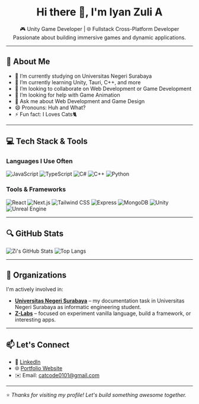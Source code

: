 <h1 align="center">Hi there 👋, I'm Iyan Zuli A</h1>

<p align="center">
  🎮 Unity Game Developer | 🌐 Fullstack Cross-Platform Developer <br />
  Passionate about building immersive games and dynamic applications.
</p>

---

## 🧠 About Me
- 🔭 I’m currently studying on Universitas Negeri Surabaya
- 🌱 I’m currently learning Unity, Tauri, C++, and more
- 👯 I’m looking to collaborate on Web Development or Game Development
- 🤔 I’m looking for help with Game Animation
- 💬 Ask me about Web Development and Game Design
- 😄 Pronouns: Huh and What?
- ⚡ Fun fact: I Loves Cats🐈

---

## 💻 Tech Stack & Tools

### Languages I Use Often
![JavaScript](https://img.shields.io/badge/-JavaScript-F7DF1E?style=flat&logo=javascript&logoColor=black)
![TypeScript](https://img.shields.io/badge/-TypeScript-3178C6?style=flat&logo=typescript&logoColor=white)
![C#](https://img.shields.io/badge/-CSharp-239120?style=flat&logo=c-sharp&logoColor=white)
![C++](https://img.shields.io/badge/-C++-00599C?style=flat&logo=c%2B%2B&logoColor=white)
![Python](https://img.shields.io/badge/-Python-3776AB?style=flat&logo=python&logoColor=white)

### Tools & Frameworks
![React](https://img.shields.io/badge/-React-20232a?style=flat&logo=react)
![Next.js](https://img.shields.io/badge/-Next.js-000000?style=flat&logo=next.js)
![Tailwind CSS](https://img.shields.io/badge/-Tailwind-38B2AC?style=flat&logo=tailwind-css&logoColor=white)
![Express](https://img.shields.io/badge/-Express.js-000000?style=flat&logo=express)
![MongoDB](https://img.shields.io/badge/-MongoDB-47A248?style=flat&logo=mongodb&logoColor=white)
![Unity](https://img.shields.io/badge/-Unity-000000?style=flat&logo=unity)
![Unreal Engine](https://img.shields.io/badge/-Unreal-313131?style=flat&logo=unreal-engine&logoColor=white)

---

## 🔍 GitHub Stats

![Zi's GitHub Stats](https://github-readme-stats.vercel.app/api?username=CatC0de1&show_icons=true&theme=radical)
![Top Langs](https://github-readme-stats.vercel.app/api/top-langs/?username=CatC0de1&layout=compact&theme=radical)

---

## 🏢 Organizations

I'm actively involved in:

- [**Universitas Negeri Surabaya**]([https://github.com/Organization-A](https://github.com/UniversitasNegeriSurabaya-Iyan165)) – my documentation task in Universitas Negeri Surabaya as informatic engineering student.
- [**Z-Labs**]([https://github.com/Organization-B](https://github.com/Z-labs-01)) – focused on experiment vanilla language, build a framework, or interesting apps.

---

## 📫 Let's Connect

- 💼 [LinkedIn]([https://linkedin.com/in/your-link](https://www.linkedin.com/in/iyan-zuli-armanda-8a1383296/))  
- 🌐 [Portfolio Website](https://iyan-zuli-armanda.netlify.app)  
- ✉️ Email: catcode0101@gmail.com  

---

⭐️ *Thanks for visiting my profile! Let's build something awesome together.*
